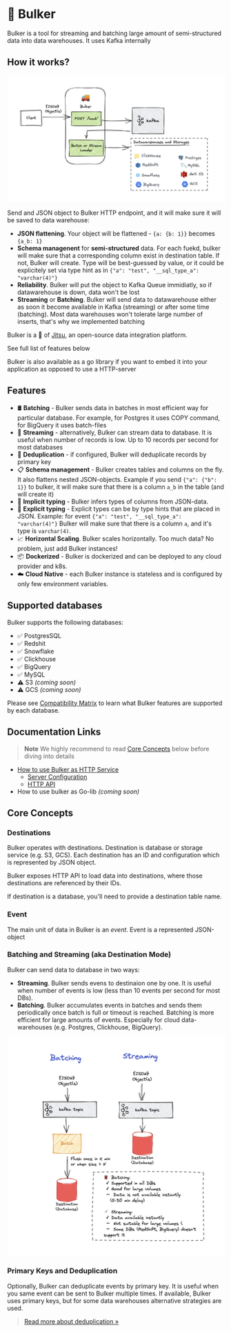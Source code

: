 # 🚚 Bulker

Bulker is a tool for streaming and batching large amount of semi-structured data into data warehouses. It uses Kafka internally

## How it works?

<p align="center">
<img src="./.docs/assets/bulker-summary.excalidraw.png" width="600" />
</p>

Send and JSON object to Bulker HTTP endpoint, and it will make sure it will be saved to data warehouse:
 
 * **JSON flattening**. Your object will be flattened - `{a: {b: 1}}` becomes `{a_b: 1}`
 * **Schema managenent** for **semi-structured** data. For each fuekd, bulker will make sure that a corresponding column exist in destination table. If not, Bulker
will create. Type will be best-guessed by value, or it could be explicitely set via type hint as in `{"a": "test", "__sql_type_a": "varchar(4)"}`
 * **Reliability**. Bulker will put the object to Kafka Queue immidiatly, so if datawarehouse is down, data won't be lost
 * **Streaming** or **Batching**. Bulker will send data to datawarehouse either as soon it become available  in Kafka (streaming) or after some time (batching). Most
data warehouses won't tolerate large number of inserts, that's why we implemented batching


Bulker is a 💜 of [Jitsu](https://github.com/jitsucom/jitsu), an open-source data integration platform.

See full list of features below


Bulker is also available as a go library if you want to embed it into your application as opposed to use a HTTP-server

## Features

* 🛢️ **Batching** - Bulker sends data in batches in most efficient way for particular database. For example, for Postgres it uses 
COPY command, for BigQuery it uses batch-files
* 🚿 **Streaming** - alternatively, Bulker can stream data to database. It is useful when number of records is low. Up to 10 records
per second for most databases
* 🐫 **Deduplication** - if configured, Bulker will deduplicate records by primary key 
* 📋 **Schema management** - Bulker creates tables and columns on the fly. It also flattens nested JSON-objects. Example if you send `{"a": {"b": 1}}` to 
bulker, it will make sure that there is a column `a_b` in the table (and will create it)
* 🦾 **Implicit typing** - Bulker infers types of columns from JSON-data.
* 📌 **Explicit typing** - Explicit types can be by type hints that are placed in JSON. Example: for event `{"a": "test", "__sql_type_a": "varchar(4)"}`
Bulker will make sure that there is a column `a`, and it's type is `varchar(4)`.
* 📈 **Horizontal Scaling**. Bulker scales horizontally. Too much data? No problem, just add Bulker instances!
* 📦 **Dockerized** - Bulker is dockerized and can be deployed to any cloud provider and k8s. 
* ☁️ **Cloud Native** - each Bulker instance is stateless and is configured by only few environment variables. 

## Supported databases

Bulker supports the following databases:

 * ✅ PostgresSQL <br/>
 * ✅ Redshit <br/>
 * ✅ Snowflake <br/>
 * ✅ Clickhouse <br/>
 * ✅ BigQuery <br/>
 * ✅ MySQL <br/>
 * ⚠️ S3 *(coming soon)*<br/>
 * ⚠️ GCS *(coming soon)*<br/>

Please see  [Compatibility Matrix](.docs/db-feature-matrix.md) to learn what Bulker features are supported by each database.


## Documentation Links

> **Note**
> We highly recommend to read [Core Concepts](#core-concepts) below before diving into details

* [How to use Bulker as HTTP Service](./.docs/server-config.md)
  * [Server Configuration](./.docs/server-config.md)  
  * [HTTP API](./.docs/http-api.md)
* How to use bulker as Go-lib *(coming soon)*

## Core Concepts

### Destinations

Bulker operates with destinations. Destination is database or
storage service (e.g. S3, GCS). Each destination has an ID and configuration
which is represented by JSON object.

Bulker exposes HTTP API to load data into destinations, where those
destinations are referenced by their IDs.

If destination is a database, you'll need to provide a destination table name.

### Event

The main unit of data in Bulker is an *event*. Event is a represented JSON-object 

### Batching and Streaming (aka Destination Mode)

Bulker can send data to database in two ways:
 * **Streaming**. Bulker sends evens to destinaion one by one. It is useful when number of events is low (less than 10 events per second for most DBs).
 * **Batching**. Bulker accumulates events in batches and sends them periodically once batch is full or timeout is reached. Batching is more efficient for large amounts of events. Especially for cloud data-warehouses 
(e.g. Postgres, Clickhouse, BigQuery).

<p align="center">
<img src="./.docs/assets/stream-batch.excalidraw.png" width="600" />
</p>

### Primary Keys and Deduplication

Optionally, Bulker can deduplicate events by primary key. It is useful when you same event can be sent to Bulker multiple times.
If available, Bulker uses primary keys, but for some data warehouses alternative strategies are used.

>[Read more about deduplication »](./.docs/db-feature-matrix.md)






